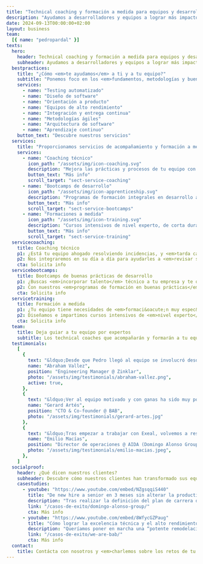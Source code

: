 ```yaml
---
title: "Technical coaching y formación a medida para equipos y desarrolladores de software"
description: "Ayudamos a desarrolladores y equipos a lograr más impacto en el negocio a través de las buenas prácticas de desarrollo"
date: 2024-09-13T00:00:00+02:00
layout: business
team:
  [{ name: "pedropardal" }]
texts:
  hero:
    header: Technical coaching y formación a medida para equipos y desarrolladores de software
    subheader: Ayudamos a desarrolladores y equipos a lograr más impacto en el negocio a través de las buenas prácticas de desarrollo.
  bestpractices:
    title: "¿Cómo <em>te ayudamos</em> a ti y a tu equipo?"
    subtitle: "Ponemos foco en los <em>fundamentos, metodologías y buenas prácticas</em>, <em>técnicas y de gestión</em>, por encima de tecnologías y frameworks concretos."
    services:
      - name: "Testing automatizado"
      - name: "Diseño de software"
      - name: "Orientación a producto"
      - name: "Equipos de alto rendimiento"
      - name: "Integración y entrega continua"
      - name: "Metodologías ágiles"
      - name: "Arquitectura de software"
      - name: "Aprendizaje continuo"
    button_text: "Descubre nuestros servicios"
  services:
    title: "Proporcionamos servicios de acompañamiento y formación a medida a <em>particulares y empresas</em>."
    services:
      - name: "Coaching técnico"
        icon_path: "/assets/img/icon-coaching.svg"
        description: "Mejora las prácticas y procesos de tu equipo con un acompañamiento y mentorización 100% hands-on."
        button_text: "Más info"
        scroll_target: "sect-service-coaching"
      - name: "Bootcamps de desarrollo"
        icon_path: "/assets/img/icon-apprenticeship.svg"
        description: "Programas de formación integrales en desarrollo ágil de software y buenas prácticas técnicas."
        button_text: "Más info"
        scroll_target: "sect-service-bootcamps"
      - name: "Formaciones a medida"
        icon_path: "/assets/img/icon-training.svg"
        description: "Cursos intensivos de nivel experto, de corta duración, sobre una técnica o metodología particular."
        button_text: "Más info"
        scroll_target: "sect-service-training"
  servicecoaching:
    title: Coaching técnico
    p1: ¿Está tu equipo ahogado resolviendo incidencias, y <em>tarda cada vez más en entregar</em> software de calidad a tiempo?
    p2: Nos integraremos en su día a día para ayudarles a <em>revisar sus procesos y prácticas</em> técnicas y de gestión, ayudarles a definir una visión técnica y <em>capacitarlos para ejecutarla</em> de forma efectiva.
    cta: Solicita info
  servicebootcamps:
    title: Bootcamps de buenas prácticas de desarrollo
    p1: ¿Buscas <em>incorporar talento</em> técnico a tu empresa y te quieres asegurar de que entran <em>con el nivel suficiente</em>? ¿O quizá quieres llevar el talento interno al siguiente nivel?
    p2: Con nuestros <em>programas de formación en buenas prácticas</em> de ingeniería <em>maximizarás el impacto en el negocio</em> de tu equipo de ingeniería.
    cta: Solicita info
  servicetraining:
    title: Formación a medida
    p1: ¿Tu equipo tiene necesidades de <em>formaci&oacute;n muy espec&iacute;ficas</em>?
    p2: Diseñamos e impartimos cursos intensivos de <em>nivel experto</em>, sobre <em>técnicas y metodologías concretas</em>, de <em>aplicación inmediata</em> en tu proyecto.
    cta: Solicita info
  team:
    title: Deja guiar a tu equipo por expertos
    subtitle: Los technical coaches que acompañarán y formarán a tu equipo son desarrolladores y <em>líderes técnicos con amplia experiencia</em> trabajando en equipos de alto rendimiento.
  testimonials:
    [
      {
        text: "&ldquo;Desde que Pedro llegó al equipo se involucró desde el minuto 1, tanto en el producto como en la parte técnica, siendo una pieza clave en la gran mejora sistémica que experimentó el equipo, ayudando no solo en detalles técnicos si no en las interacciones, relaciones y otras dinámicas de equipo.&rdquo;",
        name: "Abraham Vallez",
        position: "Engineering Manager @ Zinklar",
        photo: "/assets/img/testimonials/abraham-vallez.png",
        active: true,
      },
      {
        text: "&ldquo;Ver al equipo motivado y con ganas ha sido muy positivo. Gana el equipo, gana la empresa y también ganan los empleados a nivel personal ya que obtienen un aprendizaje y una formación extra que tiene un retorno muy positivo&rdquo;",
        name: "Gerard Artés",
        position: "CTO & Co-founder @ BAB",
        photo: "/assets/img/testimonials/gerard-artes.jpg"
      },
      {
        text: "&ldquo;Tras empezar a trabajar con Exeal, volvemos a respirar en el equipo el aprendizaje, las preguntas, las lecturas... El éxito principal es ayudar a crecer y retener a nuestros profesionales.&rdquo;",
        name: "Emilio Macías",
        position: "Director de operaciones @ AIDA (Domingo Alonso Group)",
        photo: "/assets/img/testimonials/emilio-macias.jpeg",
      },
    ]
  socialproof:
    header: ¿Qué dicen nuestros clientes?
    subheader: Descubre cómo nuestros clientes han transformado sus equipos de la mano de nuestro acompañamiento
    casestudies:
      - youtube: "https://www.youtube.com/embed/NZgsqqiS440"
        title: "De new hire a senior en 3 meses sin alterar la productividad de los equipos"
        description: "Tras realizar la definición del plan de carrera de los empleados del departamento de ingeniería de AIDA, identifican la necesidad de encontrar talento de nivel intermedio para incorporar a sus equipos."
        link: "/casos-de-exito/domingo-alonso-group/"
        cta: Más info
      - youtube: "https://www.youtube.com/embed/8WfycGZPaug"
        title: "Cómo lograr la excelencia técnica y el alto rendimiento del equipo en 3 meses"
        description: "Queríamos poner en marcha una “potente remodelación” a nivel del desarrollo de nuestro producto y para ello era necesario que el equipo con el que contábamos aprendiera, obtuviera formación."
        link: "/casos-de-exito/we-are-bab/"
        cta: Más info
  contact:
    title: Contácta con nosotros y <em>charlemos sobre los retos de tu equipo</em> para valorar cómo podemos ayudar.
---
```

